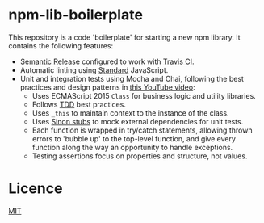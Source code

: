 # npm-lib-boilerplate

This repository is a code 'boilerplate' for starting a new npm library. It
contains the following features:

- [Semantic Release](https://github.com/semantic-release/semantic-release) configured to work with [Travis CI](https://travis-ci.org/).
- Automatic linting using [Standard](https://www.npmjs.com/package/standard) JavaScript.
- Unit and integration tests using Mocha and Chai, following the best practices and design patterns in [this YouTube video](https://www.youtube.com/watch?v=lE3RYnchHps):
  - Uses ECMAScript 2015 `Class` for business logic and utility libraries.
  - Follows [TDD](https://builttoadapt.io/why-tdd-489fdcdda05e) best practices.
  - Uses `_this` to maintain context to the instance of the class.
  - Uses [Sinon stubs](https://sinonjs.org/releases/latest/stubs/) to mock external dependencies for unit tests.
  - Each function is wrapped in try/catch statements, allowing thrown errors to 'bubble up' to the top-level function, and give every function along the way an opportunity to handle exceptions.
  - Testing assertions focus on properties and structure, not values.


# Licence
[MIT](LICENSE.md)
